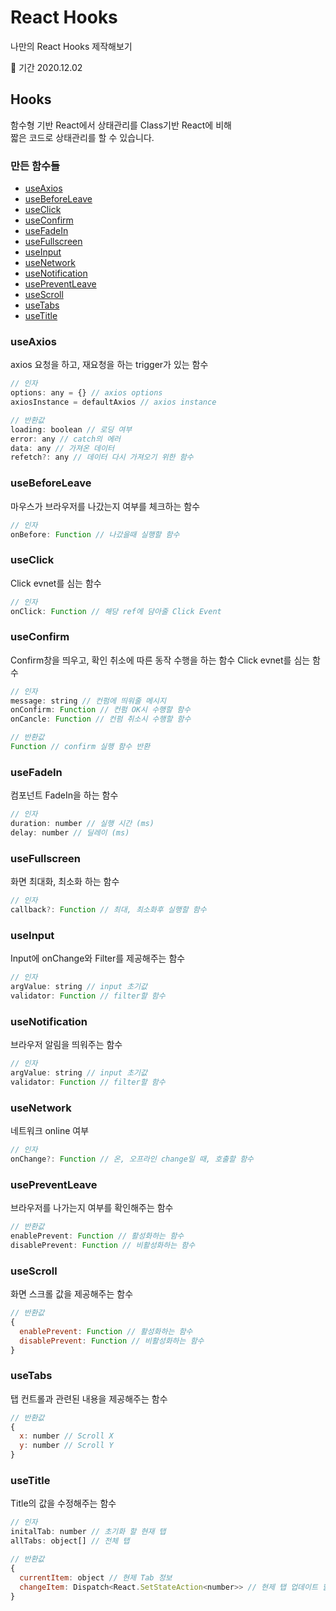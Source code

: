 # React Hooks
나만의 React Hooks 제작해보기
<br />

📆 기간
2020.12.02

## Hooks
함수형 기반 React에서 상태관리를 Class기반 React에 비해<br />
짧은 코드로 상태관리를 할 수 있습니다.

### 만든 함수들
 - [useAxios](#useAxios)
 - [useBeforeLeave](#useBeforeLeave)
 - [useClick](#useClick)
 - [useConfirm](#useConfirm)
 - [useFadeIn](#useFadeIn)
 - [useFullscreen](#useFullscreen)
 - [useInput](#useInput)
 - [useNetwork](#useNetwork)
 - [useNotification](#useNotification)
 - [usePreventLeave](#usePreventLeave)
 - [useScroll](#useScroll)
 - [useTabs](#useTabs)
 - [useTitle](#useTitle)

### useAxios
axios 요청을 하고, 재요청을 하는 trigger가 있는 함수
```javascript
// 인자
options: any = {} // axios options
axiosInstance = defaultAxios // axios instance

// 반환값
loading: boolean // 로딩 여부
error: any // catch의 에러
data: any // 가져온 데이터
refetch?: any // 데이터 다시 가져오기 위한 함수
```

### useBeforeLeave
마우스가 브라우저를 나갔는지 여부를 체크하는 함수
```javascript
// 인자
onBefore: Function // 나갔을때 실행할 함수
```

### useClick
Click evnet를 심는 함수
```javascript
// 인자
onClick: Function // 해당 ref에 담아줄 Click Event
```

### useConfirm
Confirm창을 띄우고, 확인 취소에 따른 동작 수행을 하는 함수
Click evnet를 심는 함수
```javascript
// 인자
message: string // 컨펌에 띄워줄 메시지
onConfirm: Function // 컨펌 OK시 수행할 함수
onCancle: Function // 컨펌 취소시 수행할 함수

// 반환값
Function // confirm 실행 함수 반환
```

### useFadeIn
컴포넌트 FadeIn을 하는 함수
```javascript
// 인자
duration: number // 실행 시간 (ms)
delay: number // 딜레이 (ms)
```

### useFullscreen
화면 최대화, 최소화 하는 함수
```javascript
// 인자
callback?: Function // 최대, 최소화후 실행할 함수
```

### useInput
Input에 onChange와 Filter를 제공해주는 함수
```javascript
// 인자
argValue: string // input 초기값
validator: Function // filter할 함수
```

### useNotification
브라우저 알림을 띄워주는 함수
```javascript
// 인자
argValue: string // input 초기값
validator: Function // filter할 함수
```

### useNetwork
네트워크 online 여부
```javascript
// 인자
onChange?: Function // 온, 오프라인 change일 때, 호출할 함수
```

### usePreventLeave
브라우저를 나가는지 여부를 확인해주는 함수
```javascript
// 반환값
enablePrevent: Function // 활성화하는 함수
disablePrevent: Function // 비활성화하는 함수
```

### useScroll
화면 스크롤 값을 제공해주는 함수
```javascript
// 반환값
{
  enablePrevent: Function // 활성화하는 함수
  disablePrevent: Function // 비활성화하는 함수
}
```

### useTabs
탭 컨트롤과 관련된 내용을 제공해주는 함수
```javascript
// 반환값
{
  x: number // Scroll X
  y: number // Scroll Y
}
```

### useTitle
Title의 값을 수정해주는 함수
```javascript
// 인자
initalTab: number // 초기화 할 현재 탭
allTabs: object[] // 전체 탭

// 반환값
{
  currentItem: object // 현제 Tab 정보
  changeItem: Dispatch<React.SetStateAction<number>> // 현제 탭 업데이트 할 dispatch
}
```